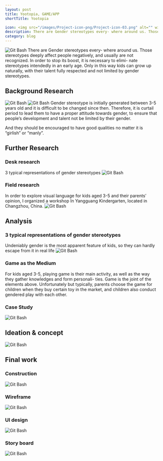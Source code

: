 ```yaml
---
layout: post
title: Yootopia, GAME/APP
shortTitle: Yootopia

icon: <img src="/images/Project-icon-png/Project-icon-03.png" alt="" width="100"/>
description: There are Gender stereotypes every- where around us. Those stereotypes deeply affect people negatively, and usually are not recognized. In order to stop its boost, it is necessary to elimi- nate stereotypes intendedly in an early age. Only in this way kids can grow up naturally, with their talent fully respected and not limited by gender stereotypes.
category: blog
---
```


![Git Bash](/Yootopia-img/Yootopia-img-01.jpg)
There are Gender stereotypes every- where around us. Those stereotypes deeply affect people negatively, and usually are not recognized. In order to stop its boost, it is necessary to elimi- nate stereotypes intendedly in an early age. Only in this way kids can grow up naturally, with their talent fully respected and not limited by gender stereotypes.
## Background Research
![Git Bash](/Yootopia-img/Yootopia-img-02.jpg)
![Git Bash](/Yootopia-img/Yootopia-img-03.jpg)
Gender stereotype is initially generated between 3-5 years old and it is difficult to be changed since then. Therefore, it is curtail period to lead them to have a proper attitude towards gender, to ensure that people‘s development and talent not be limited by their gender. 

And they should be encouraged to have good qualities no matter it is “girlish” or “manly”.
## Further Research
### Desk research
3 typical representations of gender stereotypes
![Git Bash](/Yootopia-img/Yootopia-img-04.jpg)
### Field research
In order to explore visual language for kids aged 3-5 and their parents’ opinion, I organized  a workshop In Yangguang Kindergarten, located in Changzhou, China.
![Git Bash](/Yootopia-img/Yootopia-img-05.jpg)
## Analysis
### 3 typical representations of gender stereotypes
Undeniably gender is the most apparent feature of kids, so they can hardly escape from it in real life
![Git Bash](/Yootopia-img/Yootopia-img-06.jpg)
### Game as the Medium
For kids aged 3-5, playing game is their main activity, as well as the way they gather knowledges and form personali- ties. Game is the joint of the elements above. Unfortunately but typically, parents choose the game for children when they buy certain toy in the market, and children also conduct gendered play with each other.
### Case Study
![Git Bash](/Yootopia-img/Yootopia-img-07.jpg)
## Ideation & concept
![Git Bash](/Yootopia-img/Yootopia-img-08.jpg)
## Final work
### Construction
![Git Bash](/Yootopia-img/Yootopia-img-09.jpg)
### Wireframe
![Git Bash](/Yootopia-img/Yootopia-img-10.jpg)
### UI design
![Git Bash](/Yootopia-img/Yootopia-img-11.jpg)
### Story board
![Git Bash](/Yootopia-img/Yootopia-img-12.jpg)

